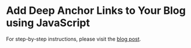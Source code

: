 # Add Deep Anchor Links to Your Blog using JavaScript

For step-by-step instructions, please visit the [blog post](https://attacomsian.com/blog/deep-anchor-links-javascript).
